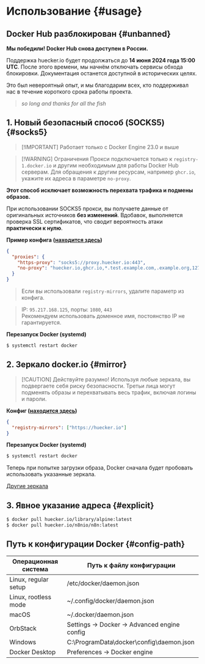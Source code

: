 # Использование {#usage}

## Docker Hub разблокирован {#unbanned}

**Мы победили! Docker Hub снова доступен в России.**

Поддержка huecker.io будет продолжаться до **14 июня 2024 года 15:00 UTC**.
После этого времени, мы начнём отключать сервисы обхода блокировки. Документация останется доступной в исторических целях.

Это был невероятный опыт, и мы благодарим всех, кто поддерживал нас в течение короткого срока работы проекта.

> _so long and thanks for all the fish_

## 1. Новый безопасный способ (SOCKS5) <Badge type="warning" text="эксперимент" /> {#socks5}

<!-- thanks @dmitry_pchelintsev -->

> [!IMPORTANT] Работает только с Docker Engine 23.0 и выше

> [!WARNING] Ограничения
> Прокси подключается только к `registry-1.docker.io` и другим необходимым для работы Docker Hub серверам.
> Для обращения к другим ресурсам, например `ghcr.io`, укажите их адреса в параметре `no-proxy`.

**Этот способ исключает возможность перехвата трафика и подмены образов.**

При использовании SOCKS5 прокси, вы получаете данные от оригинальных источников **без изменений**.
Вдобавок, выполняется проверка SSL сертификатов, что сводит вероятность атаки **практически к нулю**.

**Пример конфига ([находится здесь](#config-path))**

```json
{
  "proxies": {
    "https-proxy": "socks5://proxy.huecker.io:443",
    "no-proxy": "huecker.io,ghcr.io,*.test.example.com,.example.org,127.0.0.0/8"
  }
}
```

<!-- thanks https://github.com/Seokky -->
<!-- https://github.com/huecker-io/huecker/issues/4 -->

> Если вы использовали `registry-mirrors`, удалите параметр из конфига.

<!-- thanks @krant0r for 443 -->

> IP: `95.217.168.125`, порты: `1080`, `443`  
> Рекомендуем использовать доменное имя, постоянство IP не гарантируется.

**Перезапуск Docker (systemd)**

```bash
$ systemctl restart docker
```

## 2. Зеркало docker.io {#mirror}

> [!CAUTION] Действуйте разумно!
> Используя любые зеркала, вы подвергаете себя риску безопасности.
> Третьи лица могут подменять образы и перехватывать весь трафик, включая логины и пароли.

**Конфиг ([находится здесь](#config-path))**

```json
{
  "registry-mirrors": ["https://huecker.io"]
}
```

**Перезапуск Docker (systemd)**

```bash
$ systemctl restart docker
```

Теперь при попытке загрузки образа, Docker сначала будет пробовать использовать указанные зеркала.

[Другие зеркала](others)

## 3. Явное указание адреса {#explicit}

```bash
$ docker pull huecker.io/library/alpine:latest
$ docker pull huecker.io/n8nio/n8n:latest
```

## Путь к конфигурации Docker {#config-path}

| Операционная система | Путь к файлу конфигурации                    |
| -------------------- | -------------------------------------------- |
| Linux, regular setup | /etc/docker/daemon.json                      |
| Linux, rootless mode | ~/.config/docker/daemon.json                 |
| macOS                | ~/.docker/daemon.json                        |
| OrbStack             | Settings -> Docker -> Advanced engine config |
| Windows              | C:\ProgramData\docker\config\daemon.json     |
| Docker Desktop       | Preferences -> Docker engine                 |
